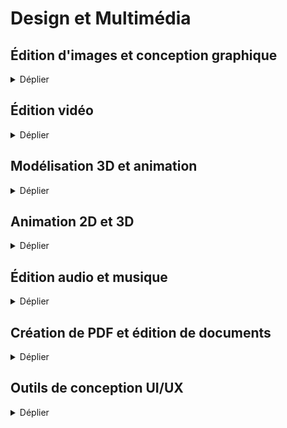 # Design et Multimédia

## Édition d'images et conception graphique

<details>
<summary>Déplier</summary>

  - [GIMP](https://www.gimp.org/) (Alternative à Photoshop pour l'édition d'images et la retouche photo)
  - [Inkscape](https://inkscape.org/) (Alternative à Illustrator pour la conception graphique vectorielle)
  - [Krita](https://krita.org/) (Outil open source pour le dessin numérique et la peinture)
  - [Pencil2D](https://www.pencil2d.org/) (Logiciel d'animation 2D simple et léger)

 </details>   

## Édition vidéo

<details>
<summary>Déplier</summary>
  
  - [Kdenlive](https://kdenlive.org/en/) (Éditeur vidéo non linéaire open source, complet et puissant)
  - [Shotcut](https://shotcut.org/) (Éditeur vidéo open source avec des fonctionnalités de montage avancées)
  - [OpenShot](https://www.openshot.org/) (Outil de montage vidéo simple et facile à utiliser)
  - [Blender](https://www.blender.org/) (Connu pour ses capacités de modélisation 3D, Blender propose aussi un éditeur vidéo intégré)

 </details>   

## Modélisation 3D et animation

<details>
<summary>Déplier</summary>
  
  - [Blender](https://www.blender.org/) (Suite complète pour la modélisation 3D, l'animation, le rendu et le montage vidéo)
  - [FreeCAD](https://www.freecadweb.org/) (Modélisation 3D paramétrique pour des applications d'ingénierie et de conception)
  - [Wings 3D](http://www.wings3d.com/) (Outil de modélisation 3D simple et open source)
  - [MakeHuman](http://www.makehumancommunity.org/) (Création et modélisation de personnages humains en 3D)


 </details>   

## Animation 2D et 3D

<details>
<summary>Déplier</summary>
  
  - [Synfig Studio](https://www.synfig.org/) (Outil d'animation 2D vectorielle)
  - [OpenToonz](https://opentoonz.github.io/e/) (Outil d'animation 2D utilisé par les studios d'animation professionnels)
  - [TupiTube](https://www.tupitube.com/) (Logiciel d'animation 2D pour les amateurs et les professionnels)
  - [Blender](https://www.blender.org/) (Connu pour ses capacités de modélisation 3D, Blender propose aussi un éditeur vidéo intégré)
    
 </details>   

## Édition audio et musique

<details>
<summary>Déplier</summary>
  
  - [Audacity](https://www.audacityteam.org/) (Éditeur audio open source populaire pour l'enregistrement et l'édition de pistes audio)
  - [Ardour](https://ardour.org/) (Station de travail audio numérique open source pour l'enregistrement, l'édition et le mixage)
  - [LMMS](https://lmms.io/) (Production de musique numérique et création de rythmes, alternative à FL Studio)
  - [Hydrogen](http://www.hydrogen-music.org/hcms/) (Boîte à rythmes open source pour la création de pistes de percussions)

 </details>   

## Création de PDF et édition de documents

<details>
<summary>Déplier</summary>
  
  - [Scribus](https://www.scribus.net/) (Alternative open source à InDesign pour la création de mises en page et de documents PDF)
  - [PDFsam](https://pdfsam.org/) (Outil open source pour diviser, fusionner et organiser des fichiers PDF)
  - [LibreOffice Draw](https://www.libreoffice.org/discover/draw/) (Éditeur open source pour manipuler et éditer des fichiers PDF)
  - [Stirling PDF](https://stirlingpdf.io/) (Stirling PDF est une boîte à outils PDF open source à auto-héberger (Docker), permettant de gérer et manipuler des fichiers PDF localement via une interface web)

 </details>   

## Outils de conception UI/UX

<details>
<summary>Déplier</summary>
  
  - [Penpot](https://penpot.app/) (Alternative open source à Figma pour la conception UI/UX collaborative)
  - [Figma-Linux](https://github.com/Figma-Linux/figma-linux) (Client non officiel open source pour Figma sous Linux)
  - [Akira](https://github.com/akiraux/Akira) (Outil de design UI/UX open source pour Linux)

 </details>   


